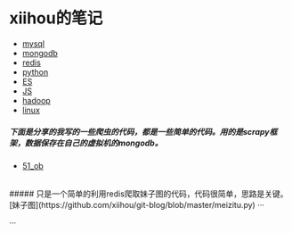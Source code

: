 # xiihou的笔记
* [mysql](mysql.md)
* [mongodb](mysql.md)
* [redis](mysql.md)
* [python](mysql.md)
* [ES](mysql.md)
* [JS](mysql.md)
* [hadoop](mysql.md)
* [linux](linux.md)
##### 下面是分享的我写的一些爬虫的代码，都是一些简单的代码。用的是scrapy框架，数据保存在自己的虚拟机的mongodb。
* [51_ob](https://github.com/xiihou/git-blog/tree/master/job_51)
<br>
##### 只是一个简单的利用redis爬取妹子图的代码，代码很简单，思路是关键。<br>
[妹子图](https://github.com/xiihou/git-blog/blob/master/meizitu.py)
···

···


